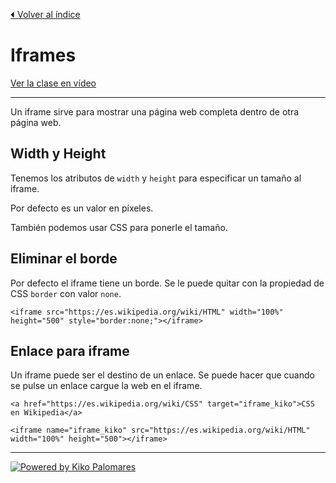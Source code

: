 [⏴ Volver al índice](../../README.md#índice-del-curso)

# Iframes

[Ver la clase en vídeo](https://kikopalomares.com/clases/truco-con-iframes-en-html-que-no-sabes)

_____

Un iframe sirve para mostrar una página web completa dentro de otra página web.

## Width y Height

Tenemos los atributos de `width` y `height` para especificar un tamaño al iframe.

Por defecto es un valor en píxeles.

También podemos usar CSS para ponerle el tamaño.

## Eliminar el borde

Por defecto el iframe tiene un borde. Se le puede quitar con la propiedad de CSS `border` con valor `none`.

    <iframe src="https://es.wikipedia.org/wiki/HTML" width="100%" height="500" style="border:none;"></iframe>

## Enlace para iframe

Un iframe puede ser el destino de un enlace. Se puede hacer que cuando se pulse un enlace cargue la web en el iframe.

    <a href="https://es.wikipedia.org/wiki/CSS" target="iframe_kiko">CSS en Wikipedia</a>

    <iframe name="iframe_kiko" src="https://es.wikipedia.org/wiki/HTML" width="100%" height="500"></iframe>

------------
[![Powered by Kiko Palomares](https://img.shields.io/badge/-Powered%20by%20Kiko%20Palomares-red)](https://kikopalomares.com/)